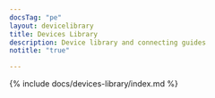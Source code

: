 ```yaml
---
docsTag: "pe"
layout: devicelibrary
title: Devices Library
description: Device library and connecting guides
notitle: "true"

---
```


{% include docs/devices-library/index.md %}
